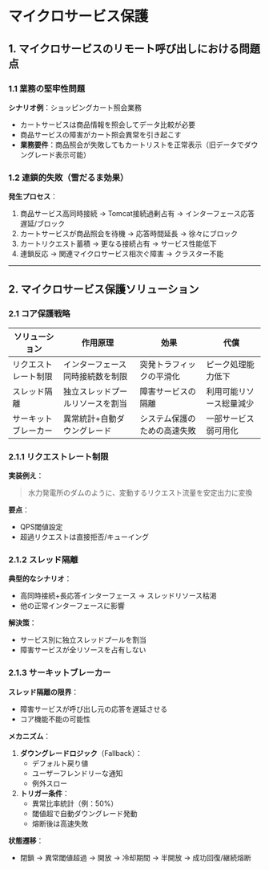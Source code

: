 # マイクロサービス保護

## 1. マイクロサービスのリモート呼び出しにおける問題点

### 1.1 業務の堅牢性問題
**シナリオ例**：ショッピングカート照会業務
- カートサービスは商品情報を照会してデータ比較が必要  
- 商品サービスの障害がカート照会異常を引き起こす  
- **業務要件**：商品照会が失敗してもカートリストを正常表示（旧データでダウングレード表示可能）

### 1.2 連鎖的失敗（雪だるま効果）
**発生プロセス**：  
1. 商品サービス高同時接続 → Tomcat接続過剰占有 → インターフェース応答遅延/ブロック  
2. カートサービスが商品照会を待機 → 応答時間延長 → 徐々にブロック  
3. カートリクエスト蓄積 → 更なる接続占有 → サービス性能低下  
4. 連鎖反応 → 関連マイクロサービス相次ぐ障害 → クラスター不能  

---

## 2. マイクロサービス保護ソリューション

### 2.1 コア保護戦略
| ソリューション | 作用原理                          | 効果                          | 代償                  |
|--------------|-----------------------------------|-----------------------------|-----------------------|
| リクエストレート制限 | インターフェース同時接続数を制限   | 突発トラフィックの平滑化     | ピーク処理能力低下    |
| スレッド隔離   | 独立スレッドプールリソースを割当   | 障害サービスの隔離           | 利用可能リソース総量減少 |
| サーキットブレーカー | 異常統計+自動ダウングレード       | システム保護のための高速失敗  | 一部サービス弱可用化  |

### 2.1.1 リクエストレート制限
**実装例え**：  
> 水力発電所のダムのように、変動するリクエスト流量を安定出力に変換

**要点**：
- QPS閾値設定
- 超過リクエストは直接拒否/キューイング

### 2.1.2 スレッド隔離
**典型的なシナリオ**：  
- 高同時接続+長応答インターフェース → スレッドリソース枯渇 
- 他の正常インターフェースに影響  

**解決策**：  
- サービス別に独立スレッドプールを割当
- 障害サービスが全リソースを占有しない

### 2.1.3 サーキットブレーカー
**スレッド隔離の限界**：  
- 障害サービスが呼び出し元の応答を遅延させる  
- コア機能不能の可能性  

**メカニズム**：  
1. **ダウングレードロジック**（Fallback）：  
   - デフォルト戻り値  
   - ユーザーフレンドリーな通知  
   - 例外スロー  
2. **トリガー条件**：  
   - 異常比率統計（例：50%）  
   - 閾値超で自動ダウングレード発動  
   - 熔断後は高速失敗  

**状態遷移**：  
- 閉鎖 → 異常閾値超過 → 開放 → 冷却期間 → 半開放 → 成功回復/継続熔断
